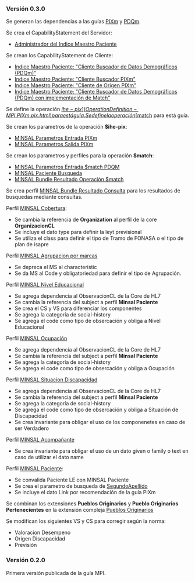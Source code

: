 ### Versión 0.3.0

Se generan las dependencias a las guías [PIXm](https://profiles.ihe.net/ITI/PIXm/index.html) y [PDQm](https://profiles.ihe.net/ITI/PDQm/).

Se crea el CapabilityStatement del Servidor:
  - [Administrador del Indice Maestro Paciente](CapabilityStatement-MPI-IHE-PIXm-PDQm-Manager.html)

Se crean los CapabilityStatement de Cliente: 
  - [Indice Maestro Paciente: "Cliente Buscador de Datos Demográficos (PDQm)"](CapabilityStatement-MPI.IHE.PDQm.Search.Cliente.html)
  - [Indice Maestro Paciente: "Cliente Buscador PIXm"](CapabilityStatement-MPI.IHE.PIXm.Buscador.html)
  - [Indice Maestro Paciente: "Cliente de Origen PIXm"](CapabilityStatement-MPI.IHE.PIXm.Origen.html)
  - [Indice Maestro Paciente: "Cliente Buscador de Datos Demográficos (PDQm) con implementación de Match"](CapabilityStatement-MPI.IHE.PDQm.Search.Cliente.Match.html)

Se define la operación [$ihe-pix](OperationDefinition-MPI.PIXm.pix.html) para está guía.
Se define la operación [$match](OperationDefinition-MPI.PDQm.match.html) para está guía.

Se crean los parametros de la operación **$ihe-pix**:
  * [MINSAL Parametros Entrada PIXm](StructureDefinition-ParametrosSalidaPixmMpi.html)
  * [MINSAL Parametros Salida PIXm](StructureDefinition-ParametrosSalidaPixmMpi.html)

Se crean los parametros y perfiles para la operación **$match**:
  * [MINSAL Parametros Entrada $match PDQM](StructureDefinition-ParametrosEntradaPDQmMpi.html)
  * [MINSAL Paciente Busqueda](StructureDefinition-MINSALPacienteBusqueda.html)
  * [MINSAL Bundle Resultado Operación $match](StructureDefinition-BundleSearchMPIMatch.html)

Se crea perfil [MINSAL Bundle Resultado Consulta](StructureDefinition-BundleSearchMPI.html) para los resultados de busquedas mediante consultas. 

Perfil [MINSAL Cobertura](StructureDefinition-MINSALCobertura.html):
  * Se cambia la referencia de **Organization** al perfil de la core **OrganizacionCL**
  * Se incluye el dato type para definir la leyt previsional
  * Se utiliza el class para definir el tipo de Tramo de FONASA o el tipo de plan de isapre

Perfil [MINSAL Agrupacion por marcas](StructureDefinition-MINSALAgrupacionPorMarcas.html)
  * Se depreca el MS al characteristic
  * Se da MS al Code y obligatoriedad para definir el tipo de Agrupación.

Perfil [MINSAL Nivel Educacional](StructureDefinition-MINSALNivelEducacional.html)
  * Se agrega dependencia al ObservacionCL de la Core de HL7
  * Se cambia la referencia del subject a perfil **Minsal Paciente**
  * Se crea el CS y VS para diferenciar los componentes
  * Se agrega la categoría de social-history
  * Se agrega el code como tipo de obsercación y obliga a Nivel Educacional

Perfil [MINSAL Ocupación](StructureDefinition-MINSALOcupacion.html)
  * Se agrega dependencia al ObservacionCL de la Core de HL7
  * Se cambia la referencia del subject a perfil **Minsal Paciente**
  * Se agrega la categoría de social-history
  * Se agrega el code como tipo de obsercación y obliga a Ocupación

Perfil [MINSAL Situacion Discapacidad](StructureDefinition-MINSALSituacionDiscapacidad.html)
  * Se agrega dependencia al ObservacionCL de la Core de HL7
  * Se cambia la referencia del subject a perfil **Minsal Paciente**
  * Se agrega la categoría de social-history
  * Se agrega el code como tipo de obsercación y obliga a Situación de Discapacidad
  * Se crea invariante para obligar el uso de los componenetes en caso de ser Verdadero

Perfil [MINSAL Acompañante](StructureDefinition-MINSALAcompanante.html)
  * Se crea invariante para obligar el uso de un dato given o family o text en caso de utilizar el dato name
  
Perfil [MINSAL Paciente](StructureDefinition-MINSALPaciente.html):
  * Se convalida Paciente LE con MINSAL Paciente
  * Se crea el parametro de busqueda de [SegundoApellido](SearchParameter-mpi-paciente-segundoApellido.html)
  * Se incluye el dato Link por recomendación de la guía PIXm

Se combinan los extensiones **Pueblos Originarios** y **Pueblo Originarios Pertenecientes** en la extensión compleja [Pueblos Originarios](StructureDefinition-PueblosOriginarios.html)

Se modifican los siguientes VS y CS para corregir según la norma:
  * Valoracion Desempeno
  * Origen Discapacidad
  * Previsión

### Versión 0.2.0
Primera versión publicada de la guía MPI.